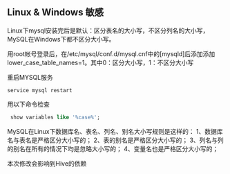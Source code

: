## Linux & Windows 敏感

Linux下mysql安装完后是默认：区分表名的大小写，不区分列名的大小写，MySQL在Windows下都不区分大小写。

用root帐号登录后，在/etc/mysql/conf.d/mysql.cnf中的[mysqld]后添加添加lower_case_table_names=1。其中0：区分大小写，1：不区分大小写

重启MYSQL服务

```
service mysql restart
```

用以下命令检查

```sql
 show variables like '%case%';
```

MySQL在Linux下数据库名、表名、列名、别名大小写规则是这样的：
1、数据库名与表名是严格区分大小写的；
2、表的别名是严格区分大小写的；
3、列名与列的别名在所有的情况下均是忽略大小写的；
4、变量名也是严格区分大小写的；

本次修改会影响到Hive的依赖